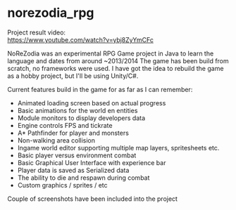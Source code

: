 # norezodia_rpg

Project result video:  
https://www.youtube.com/watch?v=ybj8ZyYmCFc

NoReZodia was an experimental RPG Game project in Java to learn the language
and dates from around ~2013/2014
The game has been build from scratch, no frameworks were used. I have got the
idea to rebuild the game as a hobby project, but I'll be using Unity/C#.

Current features build in the game for as far as I can remember:

- Animated loading screen based on actual progress
- Basic animations for the world en entities
- Module monitors to display developers data
- Engine controls FPS and tickrate
- A* Pathfinder for player and monsters
- Non-walking area collision
- Ingame world editor supporting multiple map layers, spritesheets etc.
- Basic player versus environment combat
- Basic Graphical User Interface with experience bar
- Player data is saved as Serialized data
- The ability to die and respawn during combat
- Custom graphics / sprites / etc

Couple of screenshots have been included into the project
